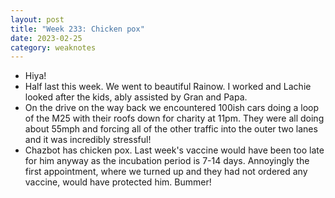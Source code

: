 ```yaml
---
layout: post
title: "Week 233: Chicken pox"
date: 2023-02-25
category: weaknotes
---
```

* Hiya!
* Half last this week. We went to beautiful Rainow. I worked and Lachie looked after the kids, ably assisted by Gran and Papa.
* On the drive on the way back we encountered 100ish cars doing a loop of the M25 with their roofs down for charity at 11pm. They were all doing about 55mph and forcing all of the other traffic into the outer two lanes and it was incredibly stressful!
* Chazbot has chicken pox. Last week's vaccine would have been too late for him anyway as the incubation period is 7-14 days. Annoyingly the first appointment, where we turned up and they had not ordered any vaccine, would have protected him. Bummer!
